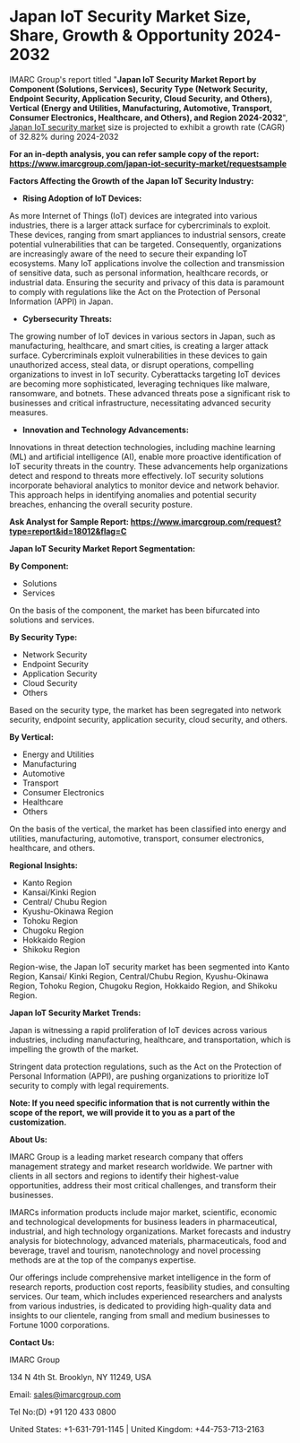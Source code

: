 ﻿# **Japan IoT Security Market Size, Share, Growth & Opportunity 2024-2032**
IMARC Group's report titled "**Japan IoT Security Market Report by Component (Solutions, Services), Security Type (Network Security, Endpoint Security, Application Security, Cloud Security, and Others), Vertical (Energy and Utilities, Manufacturing, Automotive, Transport, Consumer Electronics, Healthcare, and Others), and Region 2024-2032**", [Japan IoT security market](https://www.imarcgroup.com/japan-iot-security-market) size is projected to exhibit a growth rate (CAGR) of 32.82% during 2024-2032

**For an in-depth analysis, you can refer sample copy of the report: <https://www.imarcgroup.com/japan-iot-security-market/requestsample>**

**Factors Affecting the Growth of the Japan IoT Security Industry:**

- **Rising Adoption of IoT Devices:**

As more Internet of Things (IoT) devices are integrated into various industries, there is a larger attack surface for cybercriminals to exploit. These devices, ranging from smart appliances to industrial sensors, create potential vulnerabilities that can be targeted. Consequently, organizations are increasingly aware of the need to secure their expanding IoT ecosystems. Many IoT applications involve the collection and transmission of sensitive data, such as personal information, healthcare records, or industrial data. Ensuring the security and privacy of this data is paramount to comply with regulations like the Act on the Protection of Personal Information (APPI) in Japan.

- **Cybersecurity Threats:**

The growing number of IoT devices in various sectors in Japan, such as manufacturing, healthcare, and smart cities, is creating a larger attack surface. Cybercriminals exploit vulnerabilities in these devices to gain unauthorized access, steal data, or disrupt operations, compelling organizations to invest in IoT security. Cyberattacks targeting IoT devices are becoming more sophisticated, leveraging techniques like malware, ransomware, and botnets. These advanced threats pose a significant risk to businesses and critical infrastructure, necessitating advanced security measures.

- **Innovation and Technology Advancements:**

Innovations in threat detection technologies, including machine learning (ML) and artificial intelligence (AI), enable more proactive identification of IoT security threats in the country. These advancements help organizations detect and respond to threats more effectively. IoT security solutions incorporate behavioral analytics to monitor device and network behavior. This approach helps in identifying anomalies and potential security breaches, enhancing the overall security posture.

**Ask Analyst for Sample Report: <https://www.imarcgroup.com/request?type=report&id=18012&flag=C>**

**Japan IoT Security Market Report Segmentation:**

**By Component:**

- Solutions
- Services

On the basis of the component, the market has been bifurcated into solutions and services.

**By Security Type:**

- Network Security
- Endpoint Security
- Application Security
- Cloud Security
- Others

Based on the security type, the market has been segregated into network security, endpoint security, application security, cloud security, and others.

**By Vertical:**

- Energy and Utilities
- Manufacturing
- Automotive
- Transport
- Consumer Electronics
- Healthcare
- Others

On the basis of the vertical, the market has been classified into energy and utilities, manufacturing, automotive, transport, consumer electronics, healthcare, and others.

**Regional Insights:**

- Kanto Region
- Kansai/Kinki Region
- Central/ Chubu Region
- Kyushu-Okinawa Region
- Tohoku Region
- Chugoku Region
- Hokkaido Region
- Shikoku Region

Region-wise, the Japan IoT security market has been segmented into Kanto Region, Kansai/ Kinki Region, Central/Chubu Region, Kyushu-Okinawa Region, Tohoku Region, Chugoku Region, Hokkaido Region, and Shikoku Region.

**Japan IoT Security Market Trends:**

Japan is witnessing a rapid proliferation of IoT devices across various industries, including manufacturing, healthcare, and transportation, which is impelling the growth of the market.

Stringent data protection regulations, such as the Act on the Protection of Personal Information (APPI), are pushing organizations to prioritize IoT security to comply with legal requirements.

**Note: If you need specific information that is not currently within the scope of the report, we will provide it to you as a part of the customization.**

**About Us:**

IMARC Group is a leading market research company that offers management strategy and market research worldwide. We partner with clients in all sectors and regions to identify their highest-value opportunities, address their most critical challenges, and transform their businesses.

IMARCs information products include major market, scientific, economic and technological developments for business leaders in pharmaceutical, industrial, and high technology organizations. Market forecasts and industry analysis for biotechnology, advanced materials, pharmaceuticals, food and beverage, travel and tourism, nanotechnology and novel processing methods are at the top of the companys expertise.

Our offerings include comprehensive market intelligence in the form of research reports, production cost reports, feasibility studies, and consulting services. Our team, which includes experienced researchers and analysts from various industries, is dedicated to providing high-quality data and insights to our clientele, ranging from small and medium businesses to Fortune 1000 corporations.

**Contact Us:**

IMARC Group

134 N 4th St. Brooklyn, NY 11249, USA

Email: sales@imarcgroup.com

Tel No:(D) +91 120 433 0800

United States: +1-631-791-1145 | United Kingdom: +44-753-713-2163
